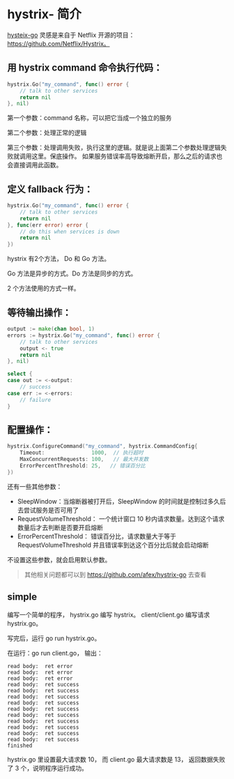 # hystrix- 简介

[hysteix-go](https://github.com/afex/hystrix-go) 灵感是来自于 Netflix 开源的项目：https://github.com/Netflix/Hystrix。

## 用 hystrix command 命令执行代码：

```go
hystrix.Go("my_command", func() error {
    // talk to other services
    return nil
}, nil)
```

第一个参数：command 名称，可以把它当成一个独立的服务

第二个参数：处理正常的逻辑

第三个参数：处理调用失败，执行这里的逻辑。就是说上面第二个参数处理逻辑失败就调用这里。保底操作。
          如果服务错误率高导致熔断开启，那么之后的请求也会直接调用此函数。

## 定义 fallback 行为：

```go
hystrix.Go("my_command", func() error {
    // talk to other services
    return nil
}, func(err error) error {
    // do this when services is down
    return nil
})
```
hystrix 有2个方法， Do 和 Go 方法。

Go 方法是异步的方式。Do 方法是同步的方式。

2 个方法使用的方式一样。

## 等待输出操作：

```go
output := make(chan bool, 1)
errors := hystrix.Go("my_command", func() error {
	// talk to other services
	output <- true
	return nil
}, nil)

select {
case out := <-output:
	// success
case err := <-errors:
	// failure
}
```

## 配置操作：

```go
hystrix.ConfigureCommand("my_command", hystrix.CommandConfig{
	Timeout:               1000,  // 执行超时
	MaxConcurrentRequests: 100,   // 最大并发数
	ErrorPercentThreshold: 25,   // 错误百分比
})
```

还有一些其他参数：
- SleepWindow：当熔断器被打开后，SleepWindow 的时间就是控制过多久后去尝试服务是否可用了
- RequestVolumeThreshold： 一个统计窗口 10 秒内请求数量。达到这个请求数量后才去判断是否要开启熔断
- ErrorPercentThreshold： 错误百分比，请求数量大于等于 RequestVolumeThreshold 并且错误率到达这个百分比后就会启动熔断

不设置这些参数，就会启用默认参数。


> 其他相关问题都可以到 https://github.com/afex/hystrix-go 去查看

## simple

编写一个简单的程序，
hystrix.go 编写 hystrix。
client/client.go 编写请求 hystrix.go。

写完后，运行 go run hystrix.go。

在运行：go run client.go，
输出：
```shell
read body:  ret error
read body:  ret error
read body:  ret error
read body:  ret success
read body:  ret success
read body:  ret success
read body:  ret success
read body:  ret success
read body:  ret success
read body:  ret success
read body:  ret success
read body:  ret success
read body:  ret success
finished
```

hystrix.go 里设置最大请求数 10， 而 client.go 最大请求数是 13， 返回数据失败了 3 个，说明程序运行成功。
